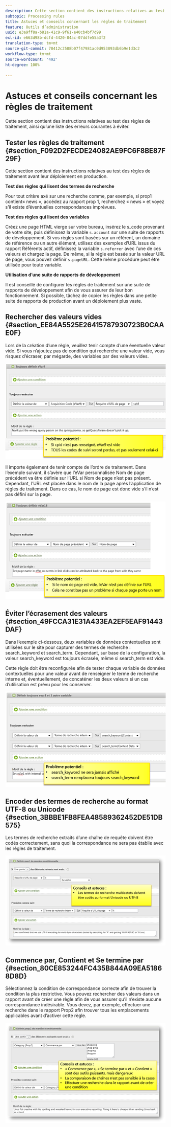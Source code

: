 ```yaml
---
description: Cette section contient des instructions relatives au test des règles de traitement, ainsi qu’une liste des erreurs courantes à éviter.
subtopic: Processing rules
title: Astuces et conseils concernant les règles de traitement
feature: Outils d’administration
uuid: e3a9ff8a-b81a-41c9-9f61-e40cb4bf7d99
exl-id: e663d98b-dcfd-4420-84ac-07ddfe55a3f2
translation-type: tm+mt
source-git-commit: 78412c2588b07f47981ac0d953893db6b9e1d3c2
workflow-type: tm+mt
source-wordcount: '492'
ht-degree: 100%

---
```


# Astuces et conseils concernant les règles de traitement

Cette section contient des instructions relatives au test des règles de traitement, ainsi qu’une liste des erreurs courantes à éviter.

## Tester les règles de traitement {#section_F092D2FECDE24082AE9FC6F8BE87F29F}

Cette section contient des instructions relatives au test des règles de traitement avant leur déploiement en production.

**Test des règles qui lisent des termes de recherche**

Pour tout critère axé sur une recherche comme, par exemple, si prop1 contient« news », accédez au rapport prop 1, recherchez « news » et voyez s’il existe d’éventuelles correspondances imprévues.

**Test des règles qui lisent des variables**

Créez une page HTML vierge sur votre bureau, insérez le s_code provenant de votre site, puis définissez la variable `s.account` sur une suite de rapports de développement. Si vos règles sont basées sur un référent, un domaine de référence ou un autre élément, utilisez des exemples d’URL issus du rapport Référents actif, définissez la variable `s.referrer` avec l’une de ces valeurs et chargez la page. De même, si la règle est basée sur la valeur URL de page, vous pouvez définir `s.pageURL`. Cette même procédure peut être utilisée pour toute variable.

**Utilisation d’une suite de rapports de développement**

Il est conseillé de configurer les règles de traitement sur une suite de rapports de développement afin de vous assurer de leur bon fonctionnement. Si possible, tâchez de copier les règles dans une petite suite de rapports de production avant un déploiement plus vaste.

## Rechercher des valeurs vides {#section_EE84A5525E26415787930723B0CAAE0F}

Lors de la création d’une règle, veuillez tenir compte d’une éventuelle valeur vide. Si vous n’ajoutez pas de condition qui recherche une valeur vide, vous risquez d’écraser, par mégarde, des variables par des valeurs vides.

![](assets/tips-set-value-acquisition-code.png)

Il importe également de tenir compte de l’ordre de traitement. Dans l’exemple suivant, il s’avère que l’eVar personnalisée Nom de page précédent va être définie sur l’URL si Nom de page n’est pas présent. Cependant, l’URL est placée dans le nom de la page après l’application de règles de traitement. Dans ce cas, le nom de page est donc vide s’il n’est pas défini sur la page.

![](assets/tips-copy-page-name-to-evar.png)

## Éviter l’écrasement des valeurs  {#section_49FCCA31E31A433EA2EF5EAF91443DAF}

Dans l’exemple ci-dessous, deux variables de données contextuelles sont utilisées sur le site pour capturer des termes de recherche : search_keyword et search_term. Cependant, sur base de la configuration, la valeur search_keyword est toujours écrasée, même si search_term est vide.

Cette règle doit être reconfigurée afin de tester chaque variable de données contextuelles pour une valeur avant de renseigner le terme de recherche interne et, éventuellement, de concaténer les deux valeurs si un cas d’utilisation est prévu pour les conserver.

![](assets/tips-search-keyword.png)

## Encoder des termes de recherche au format UTF-8 ou Unicode  {#section_3BBBE1FB8FEA48589362452DE51DB575}

Les termes de recherche extraits d’une chaîne de requête doivent être codés correctement, sans quoi la correspondance ne sera pas établie avec les règles de traitement.

![](assets/tips-multibyte.png)

## Commence par, Contient et Se termine par  {#section_80CE853244FC435B844A09EA51868D8D}

Sélectionnez la condition de correspondance correcte afin de trouver la condition la plus restrictive. Vous pouvez rechercher des valeurs dans un rapport avant de créer une règle afin de vous assurer qu’il n’existe aucune correspondance indésirable. Vous devez, par exemple, effectuer une recherche dans le rapport Prop2 afin trouver tous les emplacements applicables avant d’activer cette règle.

![](assets/tips-startswith.png)
